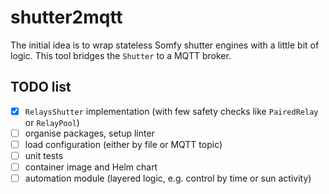 # shutter2mqtt

The initial idea is to wrap stateless Somfy shutter engines with a little bit of logic. This tool bridges the `Shutter` to a MQTT broker.


## TODO list

- [x] `RelaysShutter` implementation (with few safety checks like `PairedRelay` or `RelayPool`)
- [ ] organise packages, setup linter
- [ ] load configuration (either by file or MQTT topic)
- [ ] unit tests
- [ ] container image and Helm chart
- [ ] automation module (layered logic, e.g. control by time or sun activity)
